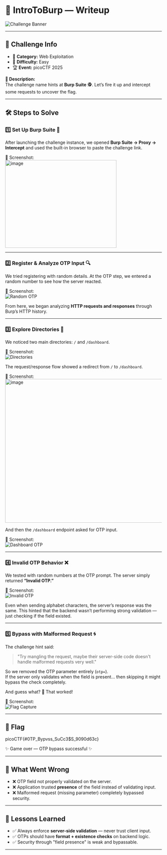 # 🧩 IntroToBurp — Writeup

![Challenge Banner](https://github.com/user-attachments/assets/a3daad1c-f931-4b71-98ed-e83b56fac2e7)

---

## 📌 Challenge Info
- 🎯 **Category:** Web Exploitation  
- 🌱 **Difficulty:** Easy  
- 🏆 **Event:** picoCTF 2025  

**📝 Description:**  
The challenge name hints at **Burp Suite** 🕵️. Let’s fire it up and intercept some requests to uncover the flag.  

---

## 🛠️ Steps to Solve

### 1️⃣ Set Up Burp Suite 🔧
After launching the challenge instance, we opened **Burp Suite → Proxy → Intercept** and used the built-in browser to paste the challenge link.  

📸 Screenshot:  
<img width="358" height="281" alt="image" src="https://github.com/user-attachments/assets/1741e1e9-9c45-4e75-b355-8c0c1f3b6457" />

---

### 2️⃣ Register & Analyze OTP Input 🔍
We tried registering with random details. At the OTP step, we entered a random number to see how the server reacted.  

📸 Screenshot:  
![Random OTP](https://github.com/user-attachments/assets/3469e45a-f532-483c-a604-81fd806a1985)

From here, we began analyzing **HTTP requests and responses** through Burp’s HTTP history.

---

### 3️⃣ Explore Directories 📂
We noticed two main directories: `/` and `/dashboard`.  

📸 Screenshot:  
![Directories](https://github.com/user-attachments/assets/432f529c-b8ca-49ea-93d3-ad0790d619b9)

The request/response flow showed a redirect from `/` to `/dashboard`.  

📸 Screenshot:  
<img width="1533" height="460" alt="image" src="https://github.com/user-attachments/assets/989d1f34-9888-45df-aec3-44b4417e2279" />

And then the `/dashboard` endpoint asked for OTP input.  

📸 Screenshot:  
![Dashboard OTP](https://github.com/user-attachments/assets/133faabe-d730-4637-bfb4-e2c9776feeaf)

---

### 4️⃣ Invalid OTP Behavior ❌
We tested with random numbers at the OTP prompt. The server simply returned **“Invalid OTP.”**  

📸 Screenshot:  
![Invalid OTP](https://github.com/user-attachments/assets/f9748d94-0b63-47d5-8a09-4365d52c4d75)

Even when sending alphabet characters, the server’s response was the same. This hinted that the backend wasn’t performing strong validation — just checking if the field existed.  

---

### 5️⃣ Bypass with Malformed Request 🌀
The challenge hint said:  
> "Try mangling the request, maybe their server-side code doesn't handle malformed requests very well."  

So we removed the OTP parameter entirely (`otp=`).  
If the server only validates when the field is present… then skipping it might bypass the check completely.  

And guess what? 🎉 That worked!  

📸 Screenshot:  
![Flag Capture](https://github.com/user-attachments/assets/8e4bf614-ac0d-4732-8602-bd9f06f85f6f)

---

## 🎯 Flag
picoCTF{#0TP_Bypvss_SuCc3$S_9090d63c}


✨ Game over — OTP bypass successful ✨  

---

## 🔎 What Went Wrong
- ❌ OTP field not properly validated on the server.  
- ❌ Application trusted **presence** of the field instead of validating input.  
- ❌ Malformed request (missing parameter) completely bypassed security.  

---

## 📝 Lessons Learned
- ✅ Always enforce **server-side validation** — never trust client input.  
- ✅ OTPs should have **format + existence checks** on backend logic.  
- ✅ Security through "field presence" is weak and bypassable.  

---

